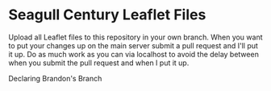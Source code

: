 Seagull Century Leaflet Files
=============
Upload all Leaflet files to this repository in your own branch. When you want to put your changes up on the main server submit a pull request and I'll put it up. Do as much work as you can via localhost to avoid the delay between when you submit the pull request and when I put it up.

Declaring Brandon's Branch
